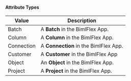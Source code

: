 #### Attribute Types

| Value      | Description                                   |
| ---------- | --------------------------------------------- |
| Batch      | A **Batch** in the BimlFlex App.      |
| Column     | A **Column** in the BimlFlex App.     |
| Connection | A **Connection** in the BimlFlex App. |
| Customer   | A **Customer** in the BimlFlex App    |
| Object     | An **Object** in the BimlFlex App.    |
| Project    | A **Project** in the BimlFlex App.    |

